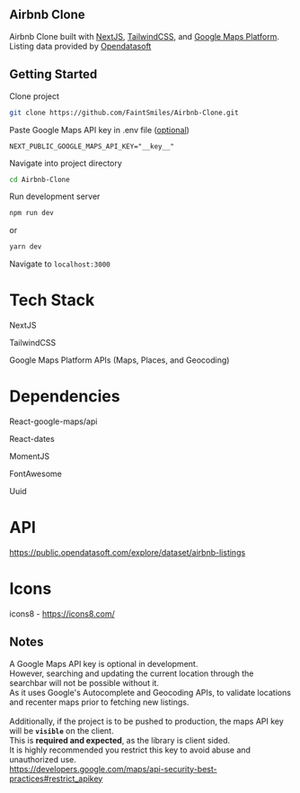 ## Airbnb Clone 
Airbnb Clone built with [NextJS](https://nextjs.org/), [TailwindCSS](https://tailwindcss.com/), and [Google Maps Platform](https://mapsplatform.google.com/). 
<br /> 
Listing data provided by [Opendatasoft](https://opendatasoft.com/)
<br/>

## Getting Started

Clone project
```bash
git clone https://github.com/FaintSmiles/Airbnb-Clone.git
```
Paste Google Maps API key in .env file ([optional](#Notes))
```env
NEXT_PUBLIC_GOOGLE_MAPS_API_KEY="__key__"
```

Navigate into project directory
```bash
cd Airbnb-Clone
```
Run development server
```bash
npm run dev
```
or 
```bash
yarn dev
```
Navigate to ```localhost:3000```
<br />

# Tech Stack 

NextJS

TailwindCSS

Google Maps Platform APIs (Maps, Places, and Geocoding)


# Dependencies

React-google-maps/api 

React-dates

MomentJS

FontAwesome

Uuid

# API 

https://public.opendatasoft.com/explore/dataset/airbnb-listings

# Icons

icons8 - https://icons8.com/

## Notes

A Google Maps API key is optional in development. 
<br />
However, searching and updating the current location through the searchbar will not be possible without it. 
<br />
As it uses Google's Autocomplete and Geocoding APIs, to validate locations and recenter maps prior to fetching new listings.
<br />
<br />
Additionally, if the project is to be pushed to production, the maps API key will be **``visible``** on the client. 
<br />
This is **required and expected**, as the library is client sided.
<br />
It is highly recommended you restrict this key to avoid abuse and unauthorized use. 
<br />
https://developers.google.com/maps/api-security-best-practices#restrict_apikey
<br />
<br />

